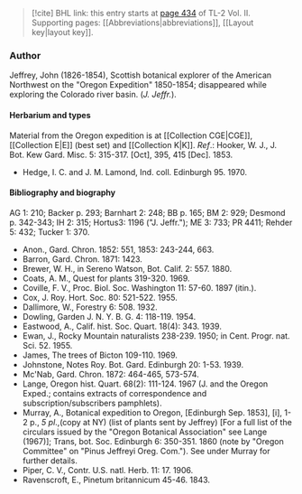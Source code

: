 > [!cite] BHL link: this entry starts at [page 434](https://www.biodiversitylibrary.org/item/103253#page/460/mode/1up) of TL-2 Vol. II.
> Supporting pages: [[Abbreviations|abbreviations]], [[Layout key|layout key]].

### Author

Jeffrey, John (1826-1854), Scottish botanical explorer of the American Northwest on the "Oregon Expedition" 1850-1854; disappeared while exploring the Colorado river basin. (*J. Jeffr.*).

#### Herbarium and types

Material from the Oregon expedition is at [[Collection CGE|CGE]], [[Collection E|E]] (best set) and [[Collection K|K]].
*Ref*.: Hooker, W. J., J. Bot. Kew Gard. Misc. 5: 315-317. \[Oct\], 395, 415 \[Dec\]. 1853.
- Hedge, I. C. and J. M. Lamond, Ind. coll. Edinburgh 95. 1970.

#### Bibliography and biography

AG 1: 210; Backer p. 293; Barnhart 2: 248; BB p. 165; BM 2: 929; Desmond p. 342-343; IH 2: 315; Hortus3: 1196 ("J. Jeffr."); ME 3: 733; PR 4411; Rehder 5: 432; Tucker 1: 370.
- Anon., Gard. Chron. 1852: 551, 1853: 243-244, 663.
- Barron, Gard. Chron. 1871: 1423.
- Brewer, W. H., in Sereno Watson, Bot. Calif. 2: 557. 1880.
- Coats, A. M., Quest for plants 319-320. 1969.
- Coville, F. V., Proc. Biol. Soc. Washington 11: 57-60. 1897 (itin.).
- Cox, J. Roy. Hort. Soc. 80: 521-522. 1955.
- Dallimore, W., Forestry 6: 508. 1932.
- Dowling, Garden J. N. Y. B. G. 4: 118-119. 1954.
- Eastwood, A., Calif. hist. Soc. Quart. 18(4): 343. 1939.
- Ewan, J., Rocky Mountain naturalists 238-239. 1950; in Cent. Progr. nat. Sci. 52. 1955.
- James, The trees of Bicton 109-110. 1969.
- Johnstone, Notes Roy. Bot. Gard. Edinburgh 20: 1-53. 1939.
- Mc'Nab, Gard. Chron. 1872: 464-465, 573-574.
- Lange, Oregon hist. Quart. 68(2): 111-124. 1967 (J. and the Oregon Exped.; contains extracts of correspondence and subscription/subscribers pamphlets).
- Murray, A., Botanical expedition to Oregon, \[Edinburgh Sep. 1853\], \[i\], 1-2 p., *5 pl*.,(copy at NY) (list of plants sent by Jeffrey) \[For a full list of the circulars issued by the "Oregon Botanical Association" see Lange (1967)\]; Trans, bot. Soc. Edinburgh 6: 350-351. 1860 (note by "Oregon Committee" on "Pinus Jeffreyi Oreg. Com."). See under Murray for further details.
- Piper, C. V., Contr. U.S. natl. Herb. 11: 17. 1906.
- Ravenscroft, E., Pinetum britannicum 45-46. 1843.

